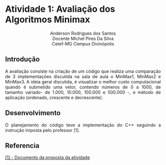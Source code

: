 # Atividade 1: Avaliação dos Algoritmos Minimax

 <div align = "center" >
    Anderson Rodrigues dos Santos  <br>
    Docente Michel Pires Da Silva  <br>
    Cetef-MG <i>Campus</i> Divinópolis
</div>

<div style="text-align: justify;">
 <h2>Introdução </h2>
 <p>
    A avaliação consiste na criação de um código que realiza uma comparação de 3 implementações discutida na sala de aula o MinMax1, MinMax2 e MinMax3. A ideia geral discutida, é visualizar o melhor custo computacional quando é submetido uma vetor, contendo números de 0 a 1000, de tamanho variado- de 1.000, 10.000, 100.000 e 500.000 -, e método de  aplicação (ordenado, crescente e decrescente).
 </p>
  <h2>Desenvolvimento </h2>
  <p>
  O planejamento do código teve a implementação do C++ seguindo a instrução imposta pelo professor [1].
  </p>

 <h2>Referencia</h2>
 <p>
 <a href="docs/Mimmax.pdf">[1] - Documento da proposta da atividade</a>

    
 </p>

</div>

